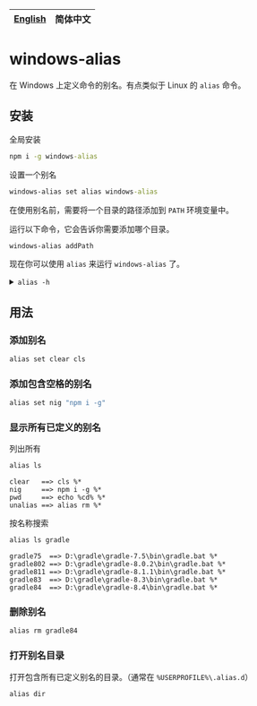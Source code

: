 | [English](./README.md) | 简体中文 |
| ---------------------- | -------- |

# windows-alias

在 Windows 上定义命令的别名。有点类似于 Linux 的 `alias` 命令。

## 安装

全局安装

```bat
npm i -g windows-alias
```

设置一个别名

```bat
windows-alias set alias windows-alias
```

在使用别名前，需要将一个目录的路径添加到 `PATH` 环境变量中。

运行以下命令，它会告诉你需要添加哪个目录。

```bat
windows-alias addPath
```

现在你可以使用 `alias` 来运行 `windows-alias` 了。

<details>

<summary><code>alias -h</code></summary>

```
Usage: windows-alias [options] [command]

Command aliases on Windows

Options:
  -v --version                    output the version number
  -h, --help                      display help for command

Commands:
  dir                             open directory
  addPath                         add dir to path
  testPath                        Test if dir is added to path
  ls [search]                     list alias
  set [options] <name> <command>  set alias
  rm <name>                       remove alias
  help [command]                  display help for command
```

</details>

## 用法

### 添加别名

```bat
alias set clear cls
```

### 添加包含空格的别名

```bat
alias set nig "npm i -g"
```

### 显示所有已定义的别名

列出所有

```bat
alias ls
```

```
clear   ==> cls %*
nig     ==> npm i -g %*
pwd     ==> echo %cd% %*
unalias ==> alias rm %*
```

按名称搜索

```bat
alias ls gradle
```

```
gradle75  ==> D:\gradle\gradle-7.5\bin\gradle.bat %*
gradle802 ==> D:\gradle\gradle-8.0.2\bin\gradle.bat %*
gradle811 ==> D:\gradle\gradle-8.1.1\bin\gradle.bat %*
gradle83  ==> D:\gradle\gradle-8.3\bin\gradle.bat %*
gradle84  ==> D:\gradle\gradle-8.4\bin\gradle.bat %*
```

### 删除别名

```bat
alias rm gradle84
```

### 打开别名目录

打开包含所有已定义别名的目录。（通常在 `%USERPROFILE%\.alias.d`）

```bat
alias dir
```
